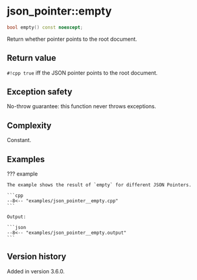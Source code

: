 # json_pointer::empty

```cpp
bool empty() const noexcept;
```

Return whether pointer points to the root document.

## Return value

`#!cpp true` iff the JSON pointer points to the root document.

## Exception safety

No-throw guarantee: this function never throws exceptions.

## Complexity

Constant.

## Examples

??? example

    The example shows the result of `empty` for different JSON Pointers.
     
    ```cpp
    --8<-- "examples/json_pointer__empty.cpp"
    ```
    
    Output:
    
    ```json
    --8<-- "examples/json_pointer__empty.output"
    ```

## Version history

Added in version 3.6.0.
